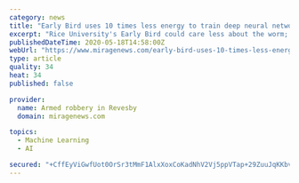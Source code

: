 ```yaml
---
category: news
title: "Early Bird uses 10 times less energy to train deep neural networks"
excerpt: "Rice University's Early Bird could care less about the worm; it's looking for megatons of greenhouse gas emissions. Early Bird is an"
publishedDateTime: 2020-05-18T14:58:00Z
webUrl: "https://www.miragenews.com/early-bird-uses-10-times-less-energy-to-train-deep-neural-networks/"
type: article
quality: 34
heat: 34
published: false

provider:
  name: Armed robbery in Revesby
  domain: miragenews.com

topics:
  - Machine Learning
  - AI

secured: "+CffEyViGwfUot0OrSr3tMmF1AlxXoxCoKadNhV2Vj5ppVTap+29ZuuJqKKbvYrTO/EBDTHdMSCLIGjhKHiNjWdr1rEZwy6vSqCRzxf6YpV2A01a4Q37DL/j6al8/yJZJdZhSVhm7NoC8J9k0ZhNJKt1dZ/pzDO1IWS8257gWyLw+nHE0ETreNScTNBfdu9ThvlyQQoiesJg/z9UaYZ7ZZjIE/NZzqIcxTa/xiomPyhbXtlP5e3mnq2wK76YcybZB3PImysqa/lRQANynjuve2+rNrhdTqC7ih4pTLgF0dYvDbhoRrOHaXyhuN22Kga8B7bXYwiPS94CrEZT5i6sofc7cHzL327VX/eJXmk9JlO2oHpI03ZGo0YZ219SzTYRFPzOM6SwpCNw0uMmWaKs84D/77pOkdYEup4dB9kZDKEPZNJAGCbtsEYVnHmAjwjAZ2ZWrrjqBsbcltBTrF0oESYp+riXnhB4WQYaCxOlRjI=;a4gJkpFEPk11GW3On630tQ=="
---
```


